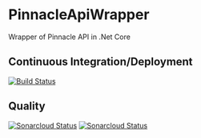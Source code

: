 # PinnacleApiWrapper
Wrapper of Pinnacle API in .Net Core

## Continuous Integration/Deployment
[![Build Status](https://dev.azure.com/bigmat/PinnacleApiWrapper/_apis/build/status/PinnacleApiWrapper-CI)](https://dev.azure.com/bigmat/PinnacleApiWrapper/_build/latest?definitionId=1)

## Quality
[![Sonarcloud Status](https://sonarcloud.io/api/project_badges/measure?project=bigmat_PinnacleApiWrapper&metric=alert_status)](https://sonarcloud.io/dashboard?id=bigmat_PinnacleApiWrapper)
[![Sonarcloud Status](https://sonarcloud.io/api/project_badges/measure?project=bigmat_PinnacleApiWrapper&metric=coverage)](https://sonarcloud.io/dashboard?id=bigmat_PinnacleApiWrapper)

